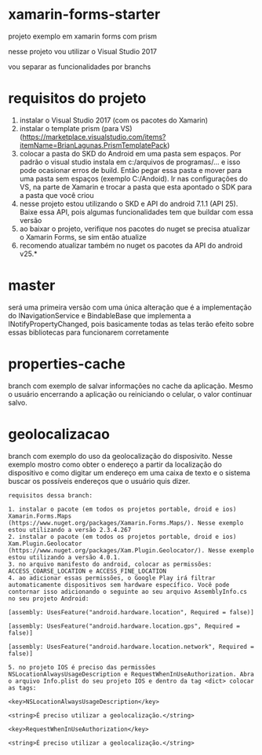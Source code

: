 # xamarin-forms-starter
projeto exemplo em xamarin forms com prism

nesse projeto vou utilizar o Visual Studio 2017

vou separar as funcionalidades por branchs

# requisitos do projeto
1. instalar o Visual Studio 2017 (com os pacotes do Xamarin)
2. instalar o template prism (para VS) (https://marketplace.visualstudio.com/items?itemName=BrianLagunas.PrismTemplatePack)
3. colocar a pasta do SKD do Android em uma pasta sem espaços. Por padrão o visual studio instala em c:/arquivos de programas/... e isso pode ocasionar erros de build. Então pegar essa pasta e mover para uma pasta sem espaços (exemplo C:/Andoid). Ir nas configurações do VS, na parte de Xamarin e trocar a pasta que esta apontado o SDK para a pasta que você criou
4. nesse projeto estou utilizando o SKD e API do android 7.1.1 (API 25). Baixe essa API, pois algumas funcionalidades tem que buildar com essa versão
5. ao baixar o projeto, verifique nos pacotes do nuget se precisa atualizar o Xamarin Forms, se sim então atualize
6. recomendo atualizar também no nuget os pacotes da API do android v25.*


# master
será uma primeira versão com uma única alteração que é a implementação do INavigationService e BindableBase que implementa a INotifyPropertyChanged, pois basicamente todas as telas terão efeito sobre essas bibliotecas para funcionarem corretamente

# properties-cache
branch com exemplo de salvar informações no cache da aplicação. Mesmo o usuário encerrando a aplicação ou reiniciando o celular, o valor continuar salvo.

# geolocalizacao
branch com exemplo do uso da geolocalização do disposivito. Nesse exemplo mostro como obter o endereço a partir da localização do dispositivo e como digitar um endereço em uma caixa de texto e o sistema buscar os possíveis endereços que o usuário quis dizer.
```
requisitos dessa branch:

1. instalar o pacote (em todos os projetos portable, droid e ios) Xamarin.Forms.Maps (https://www.nuget.org/packages/Xamarin.Forms.Maps/). Nesse exemplo estou utilizando a versão 2.3.4.267
2. instalar o pacote (em todos os projetos portable, droid e ios) Xam.Plugin.Geolocator (https://www.nuget.org/packages/Xam.Plugin.Geolocator/). Nesse exemplo estou utilizando a versão 4.0.1.
3. no arquivo manifesto do android, colocar as permissões: ACCESS_COARSE_LOCATION e ACCESS_FINE_LOCATION
4. ao adicionar essas permissões, o Google Play irá filtrar automaticamente dispositivos sem hardware específico. Você pode contornar isso adicionando o seguinte ao seu arquivo AssemblyInfo.cs no seu projeto Android:

[assembly: UsesFeature("android.hardware.location", Required = false)]

[assembly: UsesFeature("android.hardware.location.gps", Required = false)]

[assembly: UsesFeature("android.hardware.location.network", Required = false)]

5. no projeto IOS é preciso das permissões NSLocationAlwaysUsageDescription e RequestWhenInUseAuthorization. Abra o arquivo Info.plist do seu projeto IOS e dentro da tag <dict> colocar as tags:

<key>NSLocationAlwaysUsageDescription</key>

<string>É preciso utilizar a geolocalização.</string>

<key>RequestWhenInUseAuthorization</key>

<string>É preciso utilizar a geolocalização.</string>
```

